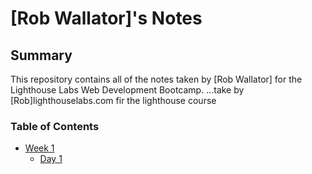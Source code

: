 # [Rob Wallator]'s Notes
## Summary 

This repository contains all of the notes taken by [Rob Wallator] for the Lighthouse Labs Web Development Bootcamp.
...take by [Rob]lighthouselabs.com fir the lighthouse course

### Table of Contents
* [Week 1](/Week1)
  * [Day 1](/Week_1/Day_1)
  